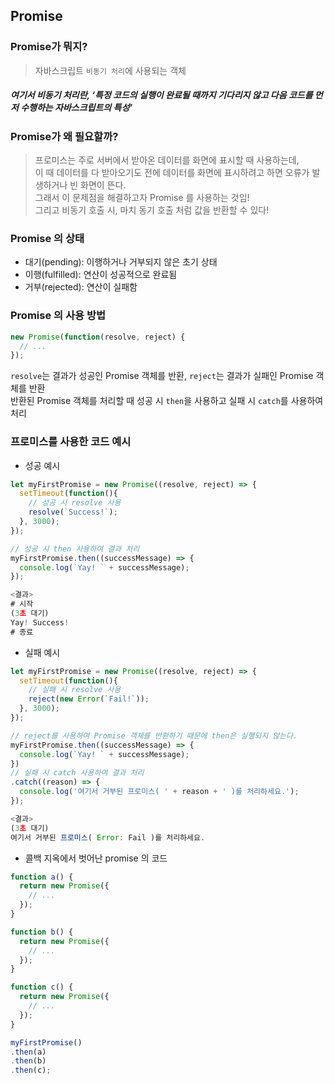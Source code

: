 ## Promise


### Promise가 뭐지?
> 자바스크립트 ```비동기 처리```에 사용되는 객체 <br>
##### 여기서 비동기 처리란, ‘특정 코드의 실행이 완료될 때까지 기다리지 않고 다음 코드를 먼저 수행하는 자바스크립트의 특성’

### Promise가 왜 필요할까?
> 프로미스는 주로 서버에서 받아온 데이터를 화면에 표시할 때 사용하는데,    
이 때 데이터를 다 받아오기도 전에 데이터를 화면에 표시하려고 하면 오류가 발생하거나 빈 화면이 뜬다.    
그래서 이 문제점을 해결하고자 Promise 를 사용하는 것임!   
그리고 비동기 호출 시, 마치 동기 호출 처럼 값을 반환할 수 있다!

### Promise 의 상태
- 대기(pending): 이행하거나 거부되지 않은 초기 상태
- 이행(fulfilled): 연산이 성공적으로 완료됨
- 거부(rejected): 연산이 실패함

### Promise 의 사용 방법
``` js 
new Promise(function(resolve, reject) {
  // ...
});
```
```resolve```는 결과가 성공인 Promise 객체를 반환, ```reject```는 결과가 실패인 Promise 객체를 반환    
반환된 Promise 객체를 처리할 때 성공 시 ```then```을 사용하고 실패 시 ```catch```를 사용하여 처리

### 프로미스를 사용한 코드 예시
- 성공 예시
``` js 
let myFirstPromise = new Promise((resolve, reject) => {
  setTimeout(function(){
    // 성공 시 resolve 사용
    resolve(`Success!`);
  }, 3000);
});

// 성공 시 then 사용하여 결과 처리
myFirstPromise.then((successMessage) => {
  console.log(`Yay! ` + successMessage);
});

<결과>
# 시작
(3초 대기)
Yay! Success!
# 종료
```
- 실패 예시
``` js
let myFirstPromise = new Promise((resolve, reject) => {
  setTimeout(function(){
    // 실패 시 resolve 사용
    reject(new Error(`Fail!`));
  }, 3000);
});

// reject를 사용하여 Promise 객체를 반환하기 때문에 then은 실행되지 않는다.
myFirstPromise.then((successMessage) => {
  console.log(`Yay! ` + successMessage);
})
// 실패 시 catch 사용하여 결과 처리
.catch((reason) => {
  console.log('여기서 거부된 프로미스( ' + reason + ' )를 처리하세요.');
});

<결과>
(3초 대기)
여기서 거부된 프로미스( Error: Fail )를 처리하세요.
```

- 콜백 지옥에서 벗어난 promise 의 코드
``` js
function a() {
  return new Promise({
    // ...
  });
}

function b() {
  return new Promise({
    // ...
  });
}

function c() {
  return new Promise({
    // ...
  });
}

myFirstPromise()
.then(a)
.then(b)
.then(c);
```

